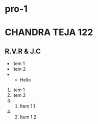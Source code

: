 # pro-1
# CHANDRA TEJA 122
## R.V.R & J.C 

* Item 1
* Item 2 
* * Hello
1. Item 1
2. Item 2
3.  1. Item 1.1
4.  2. Item 1.2
